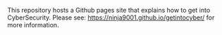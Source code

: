 This repository hosts a Github pages site that explains how to get into CyberSecurity. Please see: https://ninja9001.github.io/getintocyber/ for more information. 
